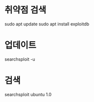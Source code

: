 # 취약점 검색

sudo apt update
sudo apt install exploitdb

# 업데이트

searchsploit -u

# 검색

searchsploit ubuntu 1.0
